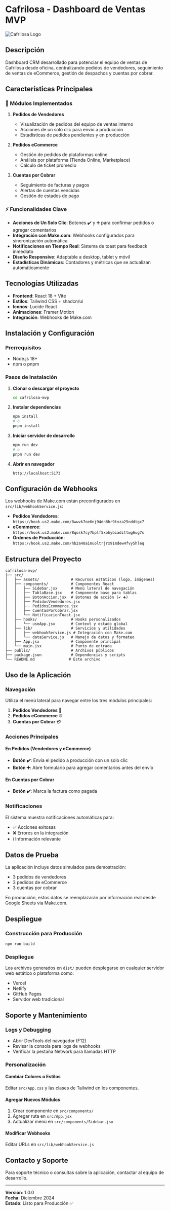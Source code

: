 # Cafrilosa - Dashboard de Ventas MVP

![Cafrilosa Logo](src/assets/CAFRILOSA_logo.png)

## Descripción

Dashboard CRM desarrollado para potenciar el equipo de ventas de Cafrilosa desde oficina, centralizando pedidos de vendedores, seguimiento de ventas de eCommerce, gestión de despachos y cuentas por cobrar.

## Características Principales

### 🎯 Módulos Implementados

1. **Pedidos de Vendedores**
   - Visualización de pedidos del equipo de ventas interno
   - Acciones de un solo clic para envío a producción
   - Estadísticas de pedidos pendientes y en producción

2. **Pedidos eCommerce**
   - Gestión de pedidos de plataformas online
   - Análisis por plataforma (Tienda Online, Marketplace)
   - Cálculo de ticket promedio

3. **Cuentas por Cobrar**
   - Seguimiento de facturas y pagos
   - Alertas de cuentas vencidas
   - Gestión de estados de pago

### ⚡ Funcionalidades Clave

- **Acciones de Un Solo Clic**: Botones ✔️ y ➕ para confirmar pedidos o agregar comentarios
- **Integración con Make.com**: Webhooks configurados para sincronización automática
- **Notificaciones en Tiempo Real**: Sistema de toast para feedback inmediato
- **Diseño Responsive**: Adaptable a desktop, tablet y móvil
- **Estadísticas Dinámicas**: Contadores y métricas que se actualizan automáticamente

## Tecnologías Utilizadas

- **Frontend**: React 18 + Vite
- **Estilos**: Tailwind CSS + shadcn/ui
- **Iconos**: Lucide React
- **Animaciones**: Framer Motion
- **Integración**: Webhooks de Make.com

## Instalación y Configuración

### Prerrequisitos

- Node.js 18+ 
- npm o pnpm

### Pasos de Instalación

1. **Clonar o descargar el proyecto**
   ```bash
   cd cafrilosa-mvp
   ```

2. **Instalar dependencias**
   ```bash
   npm install
   # o
   pnpm install
   ```

3. **Iniciar servidor de desarrollo**
   ```bash
   npm run dev
   # o
   pnpm run dev
   ```

4. **Abrir en navegador**
   ```
   http://localhost:5173
   ```

## Configuración de Webhooks

Los webhooks de Make.com están preconfigurados en `src/lib/webhookService.js`:

- **Pedidos Vendedores**: `https://hook.us2.make.com/8wwvk7oe6nj94dn8hr9tvza25nddtgc7`
- **eCommerce**: `https://hook.us2.make.com/8qosk7cy7bplf5xohybiadittwg6ug7s`
- **Órdenes de Producción**: `https://hook.us2.make.com/hb2a48aimuoltrjrx91mdew4fvy5hleq`

## Estructura del Proyecto

```
cafrilosa-mvp/
├── src/
│   ├── assets/              # Recursos estáticos (logo, imágenes)
│   ├── components/          # Componentes React
│   │   ├── Sidebar.jsx      # Menú lateral de navegación
│   │   ├── TablaBase.jsx    # Componente base para tablas
│   │   ├── BotonAccion.jsx  # Botones de acción (✔️ ➕)
│   │   ├── PedidosVendedores.jsx
│   │   ├── PedidosEcommerce.jsx
│   │   ├── CuentasPorCobrar.jsx
│   │   └── NotificacionToast.jsx
│   ├── hooks/               # Hooks personalizados
│   │   └── useApp.jsx       # Context y estado global
│   ├── lib/                 # Servicios y utilidades
│   │   ├── webhookService.js # Integración con Make.com
│   │   └── dataService.js   # Manejo de datos y formateo
│   ├── App.jsx              # Componente principal
│   └── main.jsx             # Punto de entrada
├── public/                  # Archivos públicos
├── package.json             # Dependencias y scripts
└── README.md               # Este archivo
```

## Uso de la Aplicación

### Navegación

Utiliza el menú lateral para navegar entre los tres módulos principales:

1. **Pedidos Vendedores** 🛒
2. **Pedidos eCommerce** 🌐  
3. **Cuentas por Cobrar** 💳

### Acciones Principales

#### En Pedidos (Vendedores y eCommerce)

- **Botón ✔️**: Envía el pedido a producción con un solo clic
- **Botón ➕**: Abre formulario para agregar comentarios antes del envío

#### En Cuentas por Cobrar

- **Botón ✔️**: Marca la factura como pagada

### Notificaciones

El sistema muestra notificaciones automáticas para:
- ✅ Acciones exitosas
- ❌ Errores en la integración
- ℹ️ Información relevante

## Datos de Prueba

La aplicación incluye datos simulados para demostración:

- 3 pedidos de vendedores
- 3 pedidos de eCommerce  
- 3 cuentas por cobrar

En producción, estos datos se reemplazarán por información real desde Google Sheets via Make.com.

## Despliegue

### Construcción para Producción

```bash
npm run build
```

### Despliegue

Los archivos generados en `dist/` pueden desplegarse en cualquier servidor web estático o plataforma como:

- Vercel
- Netlify  
- GitHub Pages
- Servidor web tradicional

## Soporte y Mantenimiento

### Logs y Debugging

- Abrir DevTools del navegador (F12)
- Revisar la consola para logs de webhooks
- Verificar la pestaña Network para llamadas HTTP

### Personalización

#### Cambiar Colores o Estilos

Editar `src/App.css` y las clases de Tailwind en los componentes.

#### Agregar Nuevos Módulos

1. Crear componente en `src/components/`
2. Agregar ruta en `src/App.jsx`
3. Actualizar menú en `src/components/Sidebar.jsx`

#### Modificar Webhooks

Editar URLs en `src/lib/webhookService.js`

## Contacto y Soporte

Para soporte técnico o consultas sobre la aplicación, contactar al equipo de desarrollo.

---

**Versión**: 1.0.0  
**Fecha**: Diciembre 2024  
**Estado**: Listo para Producción ✅

